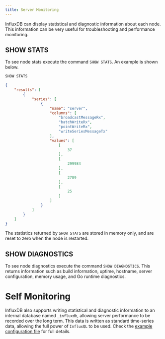 ```yaml
---
title: Server Monitoring
---
```


InfluxDB can display statistical and diagnostic information about each node. This information can be very useful for troubleshooting and performance monitoring.

## SHOW STATS
To see node stats execute the command `SHOW STATS`. An example is shown below.

```sql
SHOW STATS
```

```json
{
    "results": [
        {
            "series": [
                {
                    "name": "server",
                    "columns": [
                        "broadcastMessageRx",
                        "batchWriteRx",
                        "pointWriteRx",
                        "writeSeriesMessageTx"
                    ],
                    "values": [
                        [
                            37
                        ],
                        [
                            299984
                        ],
                        [
                            2789
                        ],
                        [
                            25
                        ]
                    ]
                }
            ]
        }
    ]
}
```

The statistics returned by `SHOW STATS` are stored in memory only, and are reset to zero when the node is restarted.

## SHOW DIAGNOSTICS
To see node diagnostics execute the command `SHOW DIAGNOSTICS`. This returns information such as build information, uptime, hostname, server configuration, memory usage, and Go runtime diagnostics.

# Self Monitoring
InfluxDB also supports writing statistical and diagnostic information to an internal database named `_influxdb`, allowing server performance to be recorded over the long term. This data is written as standard time-series data, allowing the full power of `InfluxQL` to be used. Check the [example configuration file](https://github.com/influxdb/influxdb/blob/master/etc/config.sample.toml) for full details.

